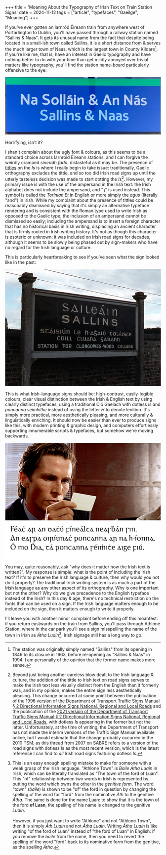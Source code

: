 +++
title = 'Moaning About the Typography of Irish Text on Train Station Signs'
date = 2024-11-12
tags = ["article", "typefaces", "Gaeilge", "Moaning"]
+++

If you've ever gotten an Iarnród Éireann train from anywhere west of Portarlington to Dublin, you'll have passed through a railway station named "Sallins & Naas".
It gets its unusual name from the fact that despite being located in a small-ish town called Sallins, it is a short distance from & serves the much larger town of Naas, which is the largest town in County Kildare[^1].
If you're like me, that is, have an interest in Gaelic typography and have nothing better to do with your time than get mildly annoyed over trivial matters like typography, you'll find the station name-board particularly offensive to the eye:

![Sallins & Naas station name-board](./images/sallinsnaas.jpg "Sallins & Naas station name-board ")

Horrifying, isn't it?

I shan't complain about the ugly font & colours, as this seems to be a standard choice across Iarnróid Éireann stations, and I can forgive the weirdly cramped *síneadh fada*, distasteful as it may be.
The presence of [tittles](https://en.wikipedia.org/wiki/Tittle) on the *I*s is where I really begin to take issue: traditionally, Gaelic orthography excludes the tittle, and so too did Irish road signs up until the utterly tasteless decision was made to start dotting the *I*s[^2].
However, my primary issue is with the use of the ampersand in the Irish text: the Irish alphabet does not include the ampersand, and "⁊" is used instead.
This symbol is called the *Torinian Et* in English or more simply the *agus* (literally "and") in Irish.
While my complaint about the presence of tittles could be reasonably dismissed by saying that it's simply an alternative typeface rendering and is consistent with the Roman type used to write Irish as opposed to the Gaelic type, the inclusion of an ampersand cannot be dismissed so easily;
including the ampersand is to insert a foreign character that has no historical basis in Irish writing, displacing an ancient character that is firmly rooted in Irish writing history.
It's not as though this character is esoteric or unknown: it was included on Irish road signs for decades, although it seems to be slowly being phased out by sign-makers who have no regard for the Irish language or culture.


This is particularly heartbreaking to see if you've seen what the sign looked like in the past:

![1974 Photograph of the Sallins station name-board](./images/Sallins_station_name-board_-_geograph.org.uk_-_2432955.jpg "1974 Photograph of the Sallins station name-board [Source: [The Carlisle Kid](https://www.geograph.org.uk/profile/61944)]")

This is what Irish-language signs should be: high-contrast, easily-legible colours, clear visual distinction between the Irish & English text by using clearly distinct typefaces, using a traditional Cló Gaelach with dotless *I*s and *poncanna séimhithe* instead of using the letter *H* to denote lenition.
It's simply more practical, more aesthetically pleasing, and more culturally & linguistically enriching.
It should now be easier than ever to produce signs like this, with modern printing & graphic design, and computers effortlessly supporting innumerable scripts & typefaces, but somehow we're moving backwards.

![Meme depicting Patrick Bateman's reaction to the old Sallins name-board: "Féach ar an dathú fínealta neasbhán sin. An easpa oiríunach poncanna ar na h-íonna. Ó mo Dhia, tá poncanna séimhithe aige fiú."](./images/meme.png "Meme depicting Patrick Bateman's reaction to the old Sallins name-board")

You may, quite reasonably, ask "why does it matter how the Irish text is written?".
My response is simple: what is the point of including the Irish text?
If it's to preserve the Irish language & culture, then why would you not do it properly?
The traditional Irish writing system is as much a part of the Irish language as any other aspect of its orthography. 
Why is one important but not the other?
Why do we give precedence to the English typeface instead of the Irish?
In this day & age, there's no technical restriction on the fonts that can be used on a sign.
If the Irish language matters enough to be included on the sign, then it matters enough to write it properly.

I'll leave you with another minor complaint before ending off this moanfest:
if you return eastwards on the train from Sallins, you'll pass through Athlone Station, where in the car park you'll see a sign misspelling the name of the town in Irish as *Átha Luain*[^3].
Irish signage still has a long way to go.

[^1]: The station was originally simply named "Sallins" from its opening in 1846 to its closure in 1963, before re-opening as "Sallins & Naas" in 1994. I am personally of the opinion that the former name makes more sense.

[^2]: Beyond just being another careless blow dealt to the Irish language & culture, the addition of the tittle to Irish text on road signs serves to make the Irish text less visually distinct from the English than it formerly was, and in my opinion, makes the entire sign less aesthetically pleasing.
This change occurred at some point between the publication of the [1996 version of the Department of Transport Traffic Signs Manual § 2 Directional Information Signs National, Regional and Local Roads](https://dttassupportoffice.sharepoint.com/sites/DTTASSupportOffice/Traffic%20Signs%20ManualTTM/Forms/AllItems.aspx?id=%2Fsites%2FDTTASSupportOffice%2FTraffic%20Signs%20ManualTTM%2F01.%20Traffic%20Signs%20Manual%201996%2F2%20-%20Directional%20Information%20Signs.pdf&parent=%2Fsites%2FDTTASSupportOffice%2FTraffic%20Signs%20ManualTTM%2F01.%20Traffic%20Signs%20Manual%201996&p=true&ga=1)
and the publication of the [2021 version of the Department of Transport Traffic Signs Manual § 2 Directional Information Signs National, Regional and Local Roads](https://dttassupportoffice.sharepoint.com/sites/DTTASSupportOffice/Traffic%20Signs%20ManualTTM/Forms/AllItems.aspx?id=%2Fsites%2FDTTASSupportOffice%2FTraffic%20Signs%20ManualTTM%2FWebsite%2FLive%20documents%2FCurrent%20Chapters%20%28Feb%202024%29%2FChapter%202%20-%20Master%20%28November%202021%29.pdf&parent=%2Fsites%2FDTTASSupportOffice%2FTraffic%20Signs%20ManualTTM%2FWebsite%2FLive%20documents%2FCurrent%20Chapters%20%28Feb%202024%29&p=true&ga=1), with dotless *I*s appearing in the former but not the latter.
Unfortunately, at the time of writing, the Department of Transport has not made the interim versions of the Traffic Sign Manual available online, but I would estimate that the change probably occurred in the 2010 TSM, as [this thread from 2007 on SABRE](https://www.sabre-roads.org.uk/forum/viewtopic.php?t=14547) refers to a version of the road signs with dotless *I*s as the most recent version, which is the latest reference I can find to *all* Irish road signs featuring dotless *I*s.

[^3]: This is an easy enough spelling mistake to make for someone with a weak grasp of the Irish language.
"Athlone Town" is *Baile Átha Luain* in Irish, which can be literally translated as "The town of the ford of Luan".
This "of" relationship between two words in Irish is represented by putting the word which owns the other in the *genitive form*.
The word "town" (*baile*) is shown to be "of" the ford in question by changing the spelling of the word for "ford" from the nominative *Áth* to the genitive *Átha*.
The same is done for the name Luan: to show that it is the town of the ford **of Luan**, the spelling of his name is changed to the genitive *Luain*.
<br> <br>
However, if you just want to write "Athlone" and not "Athlone Town", then it is simply *Áth Luain* and not *Átha Luain*.
Writing *Átha Luain* is like writing "of the ford of Luan" instead of "the ford of Luan" in English: if you remove the *baile* from the name, then you need to revert the spelling of the word "ford" back to its nominative form from the genitive, as the spelling *Átha*.




